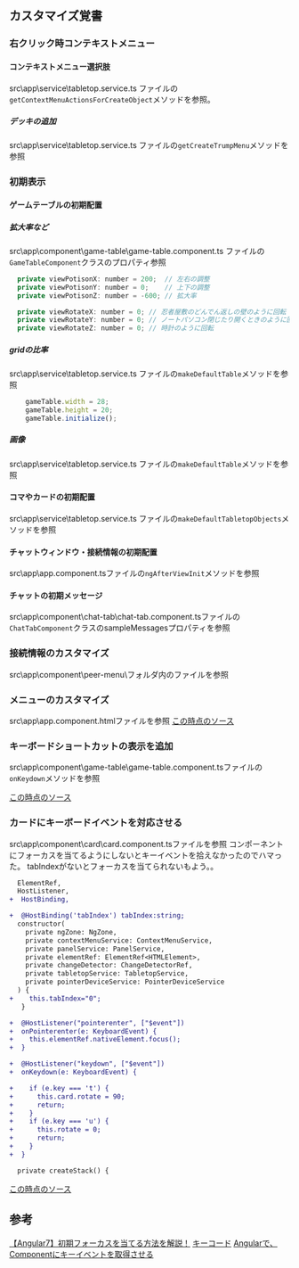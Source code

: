 ## カスタマイズ覚書

### 右クリック時コンテキストメニュー

#### コンテキストメニュー選択肢

src\app\service\tabletop.service.ts ファイルの`getContextMenuActionsForCreateObject`メソッドを参照。

##### デッキの追加

src\app\service\tabletop.service.ts ファイルの`getCreateTrumpMenu`メソッドを参照

### 初期表示

#### ゲームテーブルの初期配置

##### 拡大率など

src\app\component\game-table\game-table.component.ts ファイルの`GameTableComponent`クラスのプロパティ参照

```js
  private viewPotisonX: number = 200;  // 左右の調整
  private viewPotisonY: number = 0;    // 上下の調整
  private viewPotisonZ: number = -600; // 拡大率

  private viewRotateX: number = 0; // 忍者屋敷のどんでん返しの壁のように回転
  private viewRotateY: number = 0; // ノートパソコン閉じたり開くときのように回転
  private viewRotateZ: number = 0; // 時計のように回転
```

##### gridの比率
src\app\service\tabletop.service.ts ファイルの`makeDefaultTable`メソッドを参照

```js
    gameTable.width = 28;
    gameTable.height = 20;
    gameTable.initialize();
```

##### 画像

src\app\service\tabletop.service.ts ファイルの`makeDefaultTable`メソッドを参照

#### コマやカードの初期配置

src\app\service\tabletop.service.ts ファイルの`makeDefaultTabletopObjects`メソッドを参照

#### チャットウィンドウ・接続情報の初期配置

src\app\app.component.tsファイルの`ngAfterViewInit`メソッドを参照

#### チャットの初期メッセージ

src\app\component\chat-tab\chat-tab.component.tsファイルの`ChatTabComponent`クラスのsampleMessagesプロパティを参照

### 接続情報のカスタマイズ

src\app\component\peer-menu\フォルダ内のファイルを参照

### メニューのカスタマイズ

src\app\app.component.htmlファイルを参照
[この時点のソース](https://github.com/hibohiboo/udonarium/tree/54643446e60710e6ef702b6a64c8176b81d18f34)

### キーボードショートカットの表示を追加
src\app\component\game-table\game-table.component.tsファイルの`onKeydown`メソッドを参照

[この時点のソース](https://github.com/hibohiboo/udonarium/tree/b7b27e1fed8aaeecceda17d902921b6353d18d6e)

### カードにキーボードイベントを対応させる

src\app\component\card\card.component.tsファイルを参照
コンポーネントにフォーカスを当てるようにしないとキーイベントを拾えなかったのでハマった。
tabIndexがないとフォーカスを当てられないもよう。。

```diff
  ElementRef,
  HostListener,
+  HostBinding,
```

```diff
+  @HostBinding('tabIndex') tabIndex:string;
  constructor(
    private ngZone: NgZone,
    private contextMenuService: ContextMenuService,
    private panelService: PanelService,
    private elementRef: ElementRef<HTMLElement>,
    private changeDetector: ChangeDetectorRef,
    private tabletopService: TabletopService,
    private pointerDeviceService: PointerDeviceService
  ) {
+    this.tabIndex="0";
   }
```

```diff
+  @HostListener("pointerenter", ["$event"])
+  onPointerenter(e: KeyboardEvent) {
+    this.elementRef.nativeElement.focus();
+  }

+  @HostListener("keydown", ["$event"])
+  onKeydown(e: KeyboardEvent) {

+    if (e.key === 't') {
+      this.card.rotate = 90;
+      return;
+    }
+    if (e.key === 'u') {
+      this.rotate = 0;
+      return;
+    }
+  }

  private createStack() {
```


[この時点のソース](https://github.com/hibohiboo/udonarium/tree/0f52077de2cfc74b835c59eabb25496d164544cc)


## 参考

[【Angular7】初期フォーカスを当てる方法を解説！](https://traveler0401.com/angular-autofocus/)
[キーコード](https://web-designer.cman.jp/javascript_ref/keyboard/keycode/)
[Angularで、Componentにキーイベントを取得させる](https://qiita.com/Hayakuchi0/items/30e7b91c65d401ba8632)